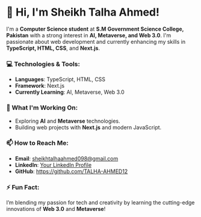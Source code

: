 # 👋 Hi, I'm Sheikh Talha Ahmed!

I'm a **Computer Science student** at **S.M Government Science College, Pakistan** with a strong interest in **AI, Metaverse, and Web 3.0**. I'm passionate about web development and currently enhancing my skills in **TypeScript, HTML, CSS**, and **Next.js**.

### 💻 Technologies & Tools:
- **Languages**: TypeScript, HTML, CSS
- **Framework**: Next.js
- **Currently Learning**: AI, Metaverse, Web 3.0

### 🚀 What I'm Working On:
- Exploring **AI** and **Metaverse** technologies.
- Building web projects with **Next.js** and modern JavaScript.

### 📫 How to Reach Me:
- **Email**: sheikhtalhaahmed098@gmail.com
- **LinkedIn**: [Your LinkedIn Profile](#)
- **GitHub**: https://github.com/TALHA-AHMED12

### ⚡ Fun Fact:
I’m blending my passion for tech and creativity by learning the cutting-edge innovations of **Web 3.0** and **Metaverse**!
